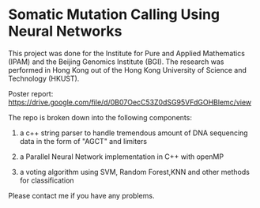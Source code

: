 Somatic Mutation Calling Using Neural Networks
==============================================

This project was done for the Institute for Pure and Applied Mathematics (IPAM) and the Beijing Genomics Institute (BGI). The research was performed in Hong Kong out of the Hong Kong University of Science and Technology (HKUST).

Poster report:
https://drive.google.com/file/d/0B07OecC53Z0dSG95VFdGOHBlemc/view

The repo is broken down into the following components:

1) a c++ string parser to handle tremendous amount of DNA sequencing data in the form of "AGCT" and limiters

2) a Parallel Neural Network implementation in C++ with openMP

3) a voting algorithm using SVM, Random Forest,KNN and other methods for classification

Please contact me if you have any problems.
